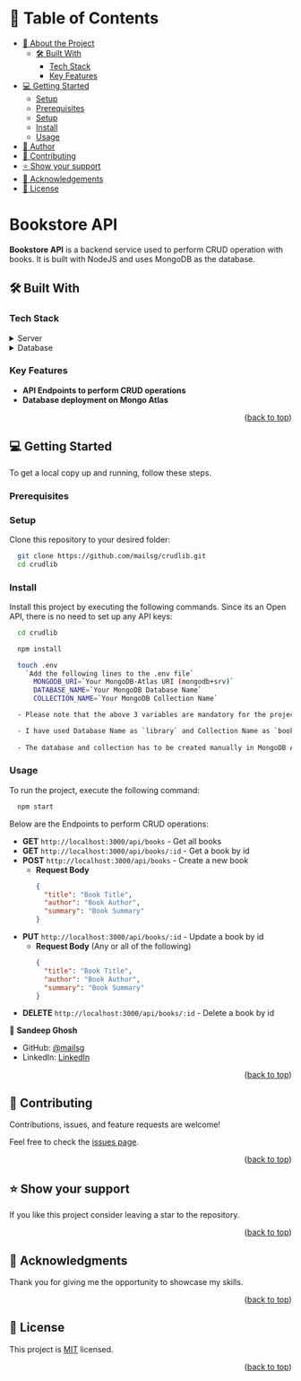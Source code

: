 <!-- TABLE OF CONTENTS -->

# 📗 Table of Contents

- [📖 About the Project](#about-project)
  - [🛠 Built With](#built-with)
    - [Tech Stack](#tech-stack)
    - [Key Features](#key-features)
- [💻 Getting Started](#getting-started)
  - [Setup](#setup)
  - [Prerequisites](#prerequisites)
  - [Setup](#setup)
  - [Install](#install)
  - [Usage](#usage)
- [👥 Author](#author)
- [🤝 Contributing](#contributing)
- [⭐️ Show your support](#support)
- [🙏 Acknowledgements](#acknowledgements)
- [📝 License](#license)

<!-- PROJECT DESCRIPTION -->

# Bookstore API <a name="about-project"></a>

**Bookstore API** is a backend service used to perform CRUD operation with books. It is built with NodeJS and uses MongoDB as the database.


## 🛠 Built With <a name="built-with"></a>

### Tech Stack <a name="tech-stack"></a>

<details>
  <summary>Server</summary>
  <ul>
    <li><a href="https://nodejs.org/en/">NodeJS</a></li>
  </ul>
</details>

<details>
<summary>Database</summary>
  <ul>
    <li><a href="https://www.mongodb.com/">MongoDB</a></li>
  </ul>
</details>

<!-- Features -->

### Key Features <a name="key-features"></a>

- **API Endpoints to perform CRUD operations**
- **Database deployment on Mongo Atlas**

<p align="right">(<a href="#readme-top">back to top</a>)</p>

<!-- GETTING STARTED -->

## 💻 Getting Started <a name="getting-started"></a>

To get a local copy up and running, follow these steps.

### Prerequisites

### Setup

Clone this repository to your desired folder:

```sh  
  git clone https://github.com/mailsg/crudlib.git
  cd crudlib  
```

### Install

Install this project by executing the following commands. Since its an Open API, there is no need to set up any API keys:

```sh
  cd crudlib

  npm install

  touch .env
    `Add the following lines to the .env file`
      MONGODB_URI=`Your MongoDB-Atlas URI (mongodb+srv)`
      DATABASE_NAME=`Your MongoDB Database Name`
      COLLECTION_NAME=`Your MongoDB Collection Name`

  - Please note that the above 3 variables are mandatory for the project to run.

  - I have used Database Name as `library` and Collection Name as `books` for this project. You can use any name of your choice or use the same as mine.
  
  - The database and collection has to be created manually in MongoDB Atlas.
```

### Usage

To run the project, execute the following command:

```sh
  npm start
```

Below are the Endpoints to perform CRUD operations:
- **GET** `http://localhost:3000/api/books` - Get all books
- **GET** `http://localhost:3000/api/books/:id` - Get a book by id
- **POST** `http://localhost:3000/api/books` - Create a new book
    - **Request Body**
      ```json
      {
        "title": "Book Title",
        "author": "Book Author",
        "summary": "Book Summary"
      }
      ```
- **PUT** `http://localhost:3000/api/books/:id` - Update a book by id
    - **Request Body** (Any or all of the following)
      ```json
      {
        "title": "Book Title", 
        "author": "Book Author",
        "summary": "Book Summary"
      }
      ```
- **DELETE** `http://localhost:3000/api/books/:id` - Delete a book by id

<!-- AUTHORS -->

👤 **Sandeep Ghosh**

- GitHub: [@mailsg](https://github.com/mailsg)
- LinkedIn: [LinkedIn](https://linkedin.com/in/sandeep0912)

<p align="right">(<a href="#readme-top">back to top</a>)</p>

<!-- CONTRIBUTING -->

## 🤝 Contributing <a name="contributing"></a>

Contributions, issues, and feature requests are welcome!

Feel free to check the [issues page](../../issues/).

<p align="right">(<a href="#readme-top">back to top</a>)</p>

<!-- SUPPORT -->

## ⭐️ Show your support <a name="support"></a>

If you like this project consider leaving a star to the repository.

<p align="right">(<a href="#readme-top">back to top</a>)</p>

<!-- ACKNOWLEDGEMENTS -->

## 🙏 Acknowledgments <a name="acknowledgements"></a>

Thank you for giving me the opportunity to showcase my skills.   

<p align="right">(<a href="#readme-top">back to top</a>)</p>

<!-- LICENSE -->

## 📝 License <a name="license"></a>

This project is [MIT](./MIT.md) licensed.

<p align="right">(<a href="#readme-top">back to top</a>)</p>
